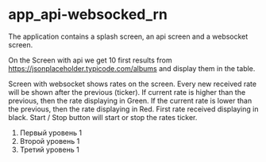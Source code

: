 # app_api-websocked_rn
The application contains a splash screen, an api screen and a websocket screen.

On the Screen with api we get 10 first results from https://jsonplaceholder.typicode.com/albums and display them in the table.

Screen with websocket shows rates on the screen. Every new received rate will be shown after the previous (ticker). If current rate is higher than the previous, then the rate displaying in Green.
If the current rate is lower than the previous, then the rate displaying in Red. First rate received displaying in black.
Start / Stop button will start or stop the rates ticker.
1. Первый уровень 1
2. Второй уровень 1
3. Третий уровень 1
